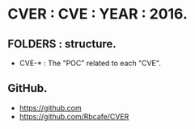 # CVER : CVE : YEAR : 2016.

## FOLDERS : structure.

- CVE-* : The "POC" related to each "CVE".

## GitHub.

- https://github.com
- https://github.com/Rbcafe/CVER
